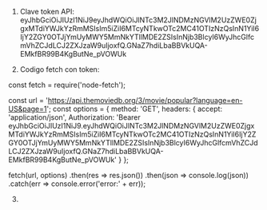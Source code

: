 1. Clave token API: eyJhbGciOiJIUzI1NiJ9eyJhdWQiOiJlNTc3M2JlNDMzNGVlM2UzZWE0ZjgxMTdiYWJkYzRmMSIsIm5iZiI6MTcyNTkwOTc2MC41OTIzNzQsInN1YiI6IjY2ZGY0OTJjYmUyMWY5MmNkYTllMDE2ZSIsInNjb3BlcyI6WyJhcGlfcmVhZCJdLCJ2ZXJzaW9uIjoxfQ.GNaZ7hdiLbaBBVkUQA-EMkfBR99B4KgButNe_pVOWUk


2. Codigo fetch con token:

const fetch = require('node-fetch');

const url = 'https://api.themoviedb.org/3/movie/popular?language=en-US&page=1';
const options = {
  method: 'GET',
  headers: {
    accept: 'application/json',
    Authorization: 'Bearer eyJhbGciOiJIUzI1NiJ9.eyJhdWQiOiJlNTc3M2JlNDMzNGVlM2UzZWE0ZjgxMTdiYWJkYzRmMSIsIm5iZiI6MTcyNTkwOTc2MC41OTIzNzQsInN1YiI6IjY2ZGY0OTJjYmUyMWY5MmNkYTllMDE2ZSIsInNjb3BlcyI6WyJhcGlfcmVhZCJdLCJ2ZXJzaW9uIjoxfQ.GNaZ7hdiLbaBBVkUQA-EMkfBR99B4KgButNe_pVOWUk'
  }
};

fetch(url, options)
  .then(res => res.json())
  .then(json => console.log(json))
  .catch(err => console.error('error:' + err));


3. 